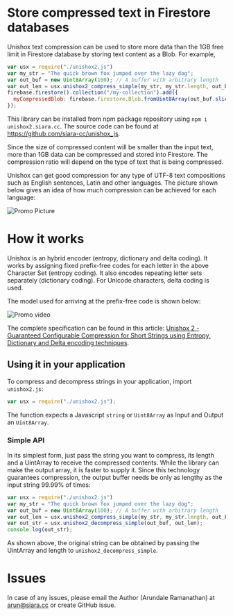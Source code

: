 # Store compressed text in Firestore databases

Unishox text compression can be used to store more data than the 1GB free limit in Firestore database by storing text content as a Blob.  For example, 

```Javascript
var usx = require("./unishox2.js")
var my_str = "The quick brown fox jumped over the lazy dog";
var out_buf = new Uint8Array(100); // A buffer with arbitrary length
var out_len = usx.unishox2_compress_simple(my_str, my_str.length, out_buf);
firebase.firestore().collection("/my-collection").add({
  myCompressedBlob: firebase.firestore.Blob.fromUint8Array(out_buf.slice(0, out_len))
});
```

This library can be installed from npm package repository using `npm i unishox2.siara.cc`.  The source code can be found at https://github.com/siara-cc/unishox_js.

Since the size of compressed content will be smaller than the input text, more than 1GB data can be compressed and stored into Firestore.  The compression ratio will depend on the type of text that is being compressed.

Unishox can get good compression for any type of UTF-8 text compositions such as English sentences, Latin and other languages.  The picture shown below gives an idea of how much compression can be achieved for each language:

![Promo Picture](https://github.com/siara-cc/unishox_js/blob/master/demo/Banner1.png?raw=true)

# How it works

Unishox is an hybrid encoder (entropy, dictionary and delta coding).  It works by assigning fixed prefix-free codes for each letter in the above Character Set (entropy coding).  It also encodes repeating letter sets separately (dictionary coding).  For Unicode characters, delta coding is used.

The model used for arriving at the prefix-free code is shown below:

![Promo video](https://github.com/siara-cc/Unishox2/blob/master/demo/model.png?raw=true)

The complete specification can be found in this article: [Unishox 2 - Guaranteed Configurable Compression for Short Strings using Entropy, Dictionary and Delta encoding techniques](https://github.com/siara-cc/Unishox/blob/master/Unishox_Article_2.pdf?raw=true).

## Using it in your application

To compress and decompress strings in your application, import `unishox2.js`:

```Javascript
var usx = require("./unishox2.js");
```

The function expects a Javascript `string` or `Uint8Array` as Input and Output an `Uint8Array`.

### Simple API

In its simplest form, just pass the string you want to compress, its length and a UintArray to receive the compressed contents.  While the library can make the output array, it is faster to supply it.  Since this technology guarantees compression, the output buffer needs be only as lengthy as the input string 99.99% of times:

```Javascript
var usx = require("./unishox2.js")
var my_str = "The quick brown fox jumped over the lazy dog";
var out_buf = new Uint8Array(100); // A buffer with arbitrary length
var out_len = usx.unishox2_compress_simple(my_str, my_str.length, out_buf);
var out_str = usx.unishox2_decompress_simple(out_buf, out_len);
console.log(out_str);
```

As shown above, the original string can be obtained by passing the UintArray and length to `unishox2_decompress_simple`.

# Issues

In case of any issues, please email the Author (Arundale Ramanathan) at arun@siara.cc or create GitHub issue.
